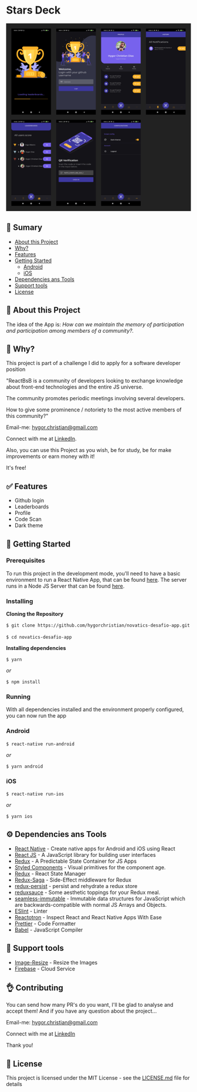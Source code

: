 # Stars Deck 

![Preview-Screens](https://github.com/hygorchristian/novatics-desafio-app/blob/master/screens.png)

## :book: Sumary

- [About this Project](https://github.com/hygorchristian/novatics-desafio-app#speech_balloon-about-this-project)
- [Why?](https://github.com/hygorchristian/novatics-desafio-app#thinking-why)
- [Features](https://github.com/hygorchristian/novatics-desafio-app#white_check_mark-features)
- [Getting Started](https://github.com/hygorchristian/novatics-desafio-app#rocket-getting-started)
    - [Android](https://github.com/hygorchristian/novatics-desafio-app#android)
    - [iOS](https://github.com/hygorchristian/novatics-desafio-app#ios)
- [Dependencies ans Tools](https://github.com/hygorchristian/novatics-desafio-app#gear-dependencies-ans-tools)
- [Support tools](https://github.com/hygorchristian/novatics-desafio-app#wrench-support-tools)
- [License](https://github.com/hygorchristian/novatics-desafio-app#book-license)

## :speech_balloon: About this Project

The idea of the App is:
_How can we maintain the memory of participation and participation among members of a community?._


## :thinking: Why?

This project is part of a challenge I did to apply for a software developer position

"ReactBsB is a community of developers looking to exchange knowledge about front-end technologies and the entire JS universe. 

The community promotes periodic meetings involving several developers. 

How to give some prominence / notoriety to the most active members of this community?"

Email-me: hygor.christian@gmail.com

Connect with me at [LinkedIn](https://www.linkedin.com/in/hygor-christian/).

Also, you can use this Project as you wish, be for study, be for make improvements or earn money with it!

It's free!

## :white_check_mark: Features

- Github login
- Leaderboards
- Profile
- Code Scan
- Dark theme

## :rocket: Getting Started

### Prerequisites

To run this project in the development mode, you'll need to have a basic environment to run a React Native App, that can be found [here](https://reactnative.dev/docs/getting-started).
The server runs in a Node JS Server that can be found [here](https://github.com/hygorchristian/novatics-desafio-backend).

### Installing

**Cloning the Repository**

```
$ git clone https://github.com/hygorchristian/novatics-desafio-app.git

$ cd novatics-desafio-app
```

**Installing dependencies**

```
$ yarn
```

_or_

```
$ npm install
```

### Running

With all dependencies installed and the environment properly configured, you can now run the app

### Android

```
$ react-native run-android
```

_or_

```
$ yarn android
```


### iOS

```
$ react-native run-ios
```

_or_

```
$ yarn ios
```

## :gear: Dependencies ans Tools

- [React Native](https://reactnative.dev/) - Create native apps for Android and iOS using React
- [React JS](https://reactjs.org/) - A JavaScript library for building user interfaces
- [Redux](https://redux.js.org/) - A Predictable State Container for JS Apps
- [Styled Components](https://styled-components.com/) - Visual primitives for the component age.
- [Redux](https://redux.js.org/) - React State Manager
- [Redux-Saga](https://redux-saga.js.org/) - Side-Effect middleware for Redux
- [redux-persist](https://github.com/rt2zz/redux-persist) - persist and rehydrate a redux store
- [reduxsauce](https://github.com/jkeam/reduxsauce) - Some aesthetic toppings for your Redux meal.
- [seamless-immutable](https://github.com/rtfeldman/seamless-immutable) - Immutable data structures for JavaScript which are backwards-compatible with normal JS Arrays and Objects.
- [ESlint](https://eslint.org/) - Linter
- [Reactotron](https://infinite.red/reactotron) - Inspect React and React Native Apps With Ease
- [Prettier](https://prettier.io/) - Code Formatter
- [Babel](https://babeljs.io/) - JavaScript Compiler


## :wrench: Support tools

- [Image-Resize](https://imageresize.org) - Resize the Images
- [Firebase](https://firebase.google.com/) - Cloud Service

## :ok_hand: Contributing

You can send how many PR's do you want, I'll be glad to analyse and accept them! And if you have any question about the project...

Email-me: hygor.christian@gmail.com

Connect with me at [LinkedIn](https://www.linkedin.com/in/hygor-christian/)

Thank you!

## :book: License

This project is licensed under the MIT License - see the [LICENSE.md](https://github.com/hygorchristian/novatics-desafio-app/blob/master/LICENSE) file for details
